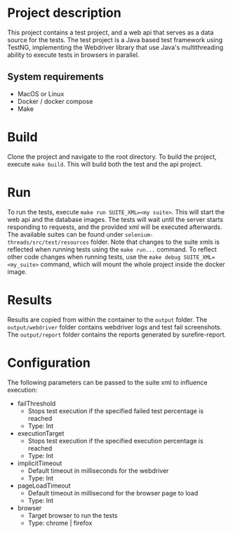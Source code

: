 # Project description

This project contains a test project, and a web api that serves as a data source for the tests.
The test project is a Java based test framework using TestNG, implementing the Webdriver library that use Java's multithreading ability to execute tests in browsers in parallel.

## System requirements

- MacOS or Linux
- Docker / docker compose
- Make

# Build

Clone the project and navigate to the root directory.
To build the project, execute `make build`.
This will build both the test and the api project.

# Run

To run the tests, execute `make run SUITE_XML=<my suite>`. This will start the web api and the database images. The tests will wait until the server starts responding to requests, and the provided xml will be executed afterwards.
The available suites can be found under `selenium-threads/src/test/resources` folder. Note that changes to the suite xmls is reflected when running tests using the `make run...` command. To reflect other code changes when running tests, use the `make debug SUITE_XML=<my_suite>` command, which will mount the whole project inside the docker image.

# Results

Results are copied from within the container to the `output` folder. The `output/webdriver` folder contains webdriver logs and test fail screenshots. The `output/report` folder contains the reports generated by surefire-report.

# Configuration

The following parameters can be passed to the suite xml to influence execution:

- failThreshold
  - Stops test execution if the specified failed test percentage is reached
  - Type: Int
- executionTarget
  - Stops test execution if the specified execution percentage is reached
  - Type: Int
- implicitTimeout
  - Default timeout in milliseconds for the webdriver
  - Type: Int
- pageLoadTimeout
  - Default timeout in millisecond for the browser page to load
  - Type: Int
- browser
  - Target browser to run the tests
  - Type: chrome | firefox
